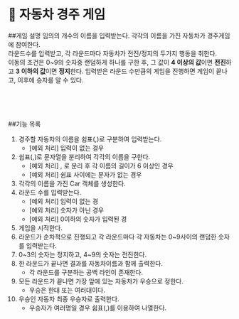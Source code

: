 # 🚗 자동차 경주 게임

##게임 설명
임의의 개수의 이름을 입력받는다. 각각의 이름을 가진 자동차가 경주게임에 참여한다.   
라운드수를 입력받고, 각 라운드마다 자동차가 전진/정지의 두가지 행동을 취한다.  
이동의 조건은 0~9의 숫자중 랜덤하게 하나를 구한 후, 그 값이 **4 이상의 값**이면 **전진**하고 **3 이하의 값**이면 **정지**한다.
입력받은 라운드 수만큼의 게임을 진행하면 게임이 끝나고, 이후에 승자를 알 수 있다.

<br>
<br>
<br>

##기능 목록
1. 경주할 자동차의 이름을 쉼표(,)로 구분하여 입력받는다.
    * [예외 처리] 입력이 없는 경우
1. 쉼표(,)로 문자열을 분리하여 각각의 이름을 구한다.
    * [예외 처리] , 로 분리 후 각 이름의 길이가 6 이상인 경우
    * [예외 처리] 쉼표 사이에는 문자가 없는 경우
1. 각각의 이름을 가진 Car 객체를 생성한다.
1. 라운드 수를 입력받는다.
    * [예외 처리] 입력이 없는 경
    * [예외 처리] 숫자가 아닌 경우
    * [예외 처리] 0이하의 숫자가 입력된 경
1. 게임을 시작한다.
1. 라운드가 순차적으로 진행되고 각 라운드마다 각 자동차는 0~9사이의 랜덤한 숫자를 입력받는다.
1. 0~3의 숫자는 정지하고, 4~9의 숫자는 전진한다.
1. 한 라운드가 끝나면 결과를 자동차이름과 함께 출력한다.
    * 각 라운드를 구분하는 공백 라인이 존재한다.
1. 모든 라운드가 끝나면 가장 앞에 있는 자동차가 우승으로 정한다.
    * 우승은 한대 또는 여러대이다.
1. 우승인 자동차 최종 우승자로 출력한다.
    * 우승자가 여러명일 경우 쉼표(,)를 이용하여 나열한다.

